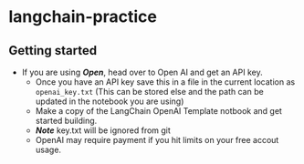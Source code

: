 # langchain-practice

## Getting started

- If you are using _**Open**_, head over to Open AI and get an API key.
  - Once you have an API key save this in a file in the current location as `openai_key.txt` (This can be stored else and the path can be updated in the notebook you are using)
  - Make a copy of the LangChain OpenAI Template notbook and get started building.
  - _**Note**_ key.txt will be ignored from git
  - OpenAI may require payment if you hit limits on your free accout usage.
